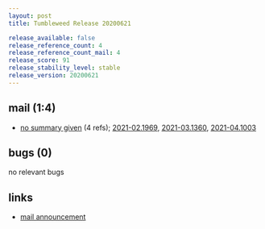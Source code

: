 ```yaml
---
layout: post
title: Tumbleweed Release 20200621

release_available: false
release_reference_count: 4
release_reference_count_mail: 4
release_score: 91
release_stability_level: stable
release_version: 20200621
---
```


## mail (1:4)

- [no summary given](https://github.com/boombatower/tumbleweed-review/issues/10) (4 refs); [2021-02.1969](https://github.com/boombatower/tumbleweed-review/issues/10), [2021-03.1360](https://github.com/boombatower/tumbleweed-review/issues/10), [2021-04.1003](https://github.com/boombatower/tumbleweed-review/issues/10)

## bugs (0)

<!--more-->

no relevant bugs



## links

- [mail announcement](https://github.com/boombatower/tumbleweed-review/issues/10)
